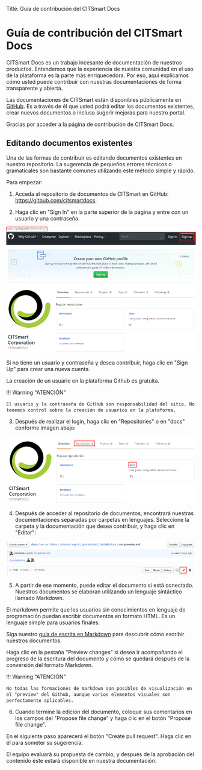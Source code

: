 Title: Guía de contribución del CITSmart Docs

# Guía de contribución del CITSmart Docs

CITSmart Docs es un trabajo incesante de documentación de nuestros productos. Entendemos que la experiencia de nuestra comunidad en el uso de la plataforma es la parte más enriquecedora. Por eso, aquí explicamos cómo usted puede contribuir con nuestras documentaciones de forma transparente y abierta.

Las documentaciones de CITSmart están disponibles públicamente en [GitHub](https://github.com/citsmartdocs/). Es a través de él que usted podrá editar los documentos existentes, crear nuevos documentos o incluso sugerir mejoras para nuestro portal.

Gracias por acceder a la página de contribución de CITSmart Docs.

## Editando documentos existentes

 

Una de las formas de contribuir es editando documentos existentes en nuestro repositorio. La sugerencia de pequeños errores técnicos o gramaticales son bastante comunes utilizando este método simple y rápido.

Para empezar:

 

1) Acceda al repositorio de documentos de CITSmart en GitHub: https://gitbub.com/citsmartdocs.

2) Haga clic en "Sign In" en la parte superior de la página y entre con un usuario y una contraseña.

 

![Screenshot](images/contribution-signin.png)

 

 

Si no tiene un usuario y contraseña y desea contribuir, haga clic en "Sign Up" para crear una nueva cuenta.

La creación de un usuario en la plataforma Github es gratuita.

 

!!! Warning "ATENCIÓN"

 

    El usuario y la contraseña de GitHub son responsabilidad del sitio. No tenemos control sobre la creación de usuarios en la plataforma.

 

3) Después de realizar el login, haga clic en "Repositories" o en "docs" conforme imagen abajo:

 

![Screenshot](images/contribution-repositories.png)

 

4) Después de acceder al repositorio de documentos, encontrará nuestras documentaciones separadas por carpetas en lenguajes. Seleccione la carpeta y la documentación que desea contribuir, y haga clic en "Editar":

 

![Screenshot](images/contribution-edit-files.png)

 

5) A partir de ese momento, puede editar el documento si está conectado. Nuestros documentos se elaboran utilizando un lenguaje sintáctico llamado Markdown.

El markdown permite que los usuarios sin conocimientos en lenguaje de programación puedan escribir documentos en formato HTML. Es un lenguaje simple para usuarios finales.

Siga nuestro [guía de escrita en Markdown](https://docs-7.citsmart.com/es-es/markdown.html) para descubrir cómo escribir nuestros documentos.

 

Haga clic en la pestaña "Preview changes" si desea ir acompañando el progreso de la escritura del documento y cómo se quedará después de la conversión del formato Markdown.

 

!!! Warning "ATENCIÓN"

 

    No todas las formaciones de markdown son posibles de visualización en el "preview" del Github, aunque varios elementos visuales son perfectamente aplicables.

               

6) Cuando termine la edición del documento, coloque sus comentarios en los campos del "Propose file change" y haga clic en el botón "Propose file change".

En el siguiente paso aparecerá el botón "Create pull request". Haga clic en él para someter su sugerencia.

 

El equipo evaluará su propuesta de cambio, y después de la aprobación del contenido éste estará disponible en nuestra documentación.

 
